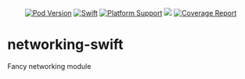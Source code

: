 <p align="center">
    <a href="https://github.com/cellular/networking-swift/tree/master"><img src="https://img.shields.io/badge/pod-4.0.0-blue.svg?style=flat" alt="Pod Version" /></a>
    <a href="https://swift.org"><img src="https://img.shields.io/badge/swift-4.0-orange.svg?style=flat" alt="Swift" /></a>
    <a href="https://github.com/cellular/networking-swift"><img src="https://img.shields.io/badge/platform-iOS%20|%20watchOS%20|%20tvOS-lightgrey.svg?style=flat" alt="Platform Support" /></a>
    <a href='https://jenkins-ios.intranet.cellular.de/job/ios_tools/ios_tools%2Fcellularnetworking/master'><img src='https://jenkins-ios.intranet.cellular.de/buildStatus/icon?job=ios_tools/ios_tools%2Fcellularnetworking/master'></a>
    <a href="https://github.com/cellular/networking-swift/pipelines"><img src="https://github.com/cellular/networking-swift/badges/master/coverage.svg" alt="Coverage Report" /></a>
</p>

# networking-swift
Fancy networking module
